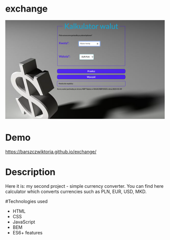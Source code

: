 # exchange

![side](images/side.png)

# Demo
https://barszczwiktoria.github.io/exchange/

# Description
Here it is: my second project - simple currency converter. You can find here calculator which converts currencies such as PLN, EUR, USD, MKD. 


#Technologies used 
- HTML
- CSS
- JavaScript
- BEM
- ES6+ features
